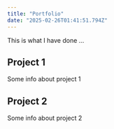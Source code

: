 ```yaml
---
title: "Portfolio"
date: "2025-02-26T01:41:51.794Z"
---
```



This is what I have done …


## Project 1

Some info about project 1


## Project 2

Some info about project 2


